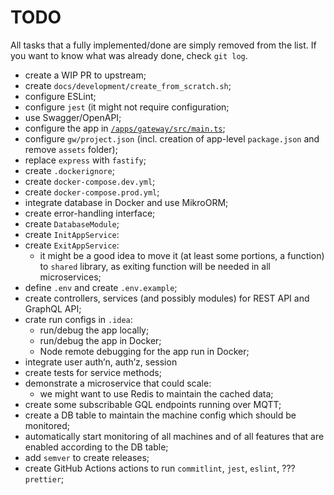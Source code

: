 # TODO

All tasks that a fully implemented/done are simply removed from the list. If you want to know what was already done, check `git log`.

- create a WIP PR to upstream;
- create `docs/development/create_from_scratch.sh`;
- configure ESLint;
- configure `jest` (it might not require configuration;
- use Swagger/OpenAPI;
- configure the app in [`/apps/gateway/src/main.ts`](/apps/gateway/src/main.ts);
- configure `gw/project.json` (incl. creation of app-level `package.json` and remove `assets` folder);
- replace `express` with `fastify`;
- create `.dockerignore`;
- create `docker-compose.dev.yml`;
- create `docker-compose.prod.yml`;
- integrate database in Docker and use MikroORM;
- create error-handling interface;
- create `DatabaseModule`;
- create `InitAppService`:
- create `ExitAppService`:
  - it might be a good idea to move it (at least some portions, a function) to `shared` library, as exiting function will be needed in all microservices;
- define `.env` and create `.env.example`;
- create controllers, services (and possibly modules) for REST API and GraphQL API;
- crate run configs in `.idea`:
  - run/debug the app locally;
  - run/debug the app in Docker;
  - Node remote debugging for the app run in Docker;
- integrate user auth’n, auth’z, session
- create tests for service methods;
- demonstrate a microservice that could scale:
  - we might want to use Redis to maintain the cached data;
- create some subscribable GQL endpoints running over MQTT;
- create a DB table to maintain the machine config which should be monitored;
- automatically start monitoring of all machines and of all features that are enabled according to the DB table;
- add `semver` to create releases;
- create GitHub Actions actions to run `commitlint`, `jest`, `eslint`, ??? `prettier`;
